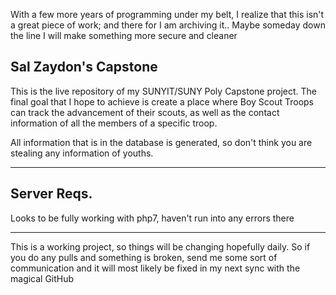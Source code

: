 With a few more years of programming under my belt, I realize that this isn't a great piece of work; and there for I am archiving it.. Maybe someday down the line I will make something more secure and cleaner

## Sal Zaydon's Capstone ##

This is the live repository of my SUNYIT/SUNY Poly Capstone project. The final goal that I hope to achieve is create a place where Boy Scout Troops can track the advancement of their scouts, as well as the contact information of all the members of a specific troop. 

All information that is in the database is generated, so don't think you are stealing any information of youths. 


----------

## Server Reqs. ##
Looks to be fully working with php7, haven't run into any errors there


----------

This is a working project, so things will be changing hopefully daily. So if you do any pulls and something is broken, send me some sort of communication and it will most likely be fixed in my next sync with the magical GitHub
